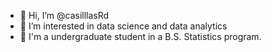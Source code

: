 - 👋 Hi, I’m @casilllasRd
- 👀 I’m interested in data science and data analytics
- 🌱 I'm a undergraduate student in a B.S. Statistics program. 

<!---
casilllasRd/casilllasRd is a ✨ special ✨ repository because its `README.md` (this file) appears on your GitHub profile.
You can click the Preview link to take a look at your changes.
--->
